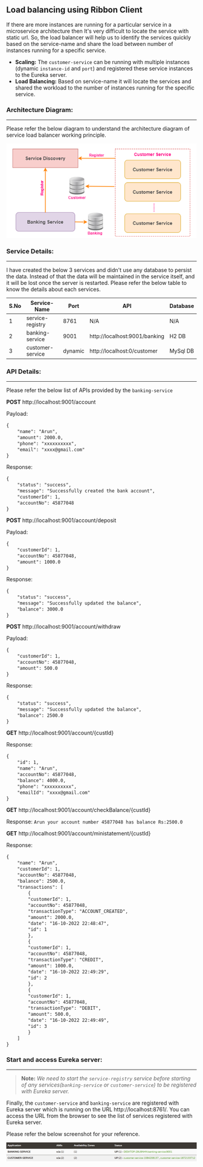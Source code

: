 ## Load balancing using Ribbon Client
If there are more instances are running for a particular service in a microservice architecture then It's very difficult to locate the service with static url. So, the load balancer will help us to identify the services quickly based on the service-name and share the load between number of instances running for a specific service.

* **Scaling:** The `customer-service` can be running with multiple instances (dynamic `instance-id` and `port`) and registered these service instances to the Eureka server.
* **Load Balancing:** Based on service-name it will locate the services and shared the workload to the number of instances running for the specific service.

### Architecture Diagram:
___
Please refer the below diagram to understand the architecture diagram of service load balancer working principle.

![service_load_balancer.png](_img/service_load_balancer.png)

### Service Details:
___
I have created the below 3 services and didn't use any database to persist the data. Instead of that the data will be maintained in the service itself, and it will be lost once the server is restarted. Please refer the below table to know the details about each services.

|S.No| Service-Name| Port    | API                          | Database|
-----|-------------|---------|------------------------------|---------|
1| service-registry | 8761    | N/A                          | N/A    |
2| banking-service | 9001    | http://localhost:9001/banking | H2 DB   |
3| customer-service | dynamic | http://localhost:0/customer  | MySql DB|

### API Details:
___
Please refer the below list of APIs provided by the `banking-service`

**POST** http://localhost:9001/account

Payload:
```
{
    "name": "Arun",
    "amount": 2000.0,
    "phone": "xxxxxxxxxx",
    "email": "xxxx@gmail.com"
}
```
Response: 
```
{
    "status": "success",
    "message": "Successfully created the bank account",
    "customerId": 1,
    "accountNo": 45877048
}
```

**POST** http://localhost:9001/account/deposit

Payload:
```
{
    "customerId": 1,
    "accountNo": 45877048,
    "amount": 1000.0
}
```
Response: 
```
{
    "status": "success",
    "message": "Successfully updated the balance",
    "balance": 3000.0
}
```

**POST** http://localhost:9001/account/withdraw

Payload:
```
{
    "customerId": 1,
    "accountNo": 45877048,
    "amount": 500.0
}
```
Response: 
```
{
    "status": "success",
    "message": "Successfully updated the balance",
    "balance": 2500.0
}
```

**GET** http://localhost:9001/account/{custId}

Response: 
```
{
    "id": 1,
    "name": "Arun",
    "accountNo": 45877048,
    "balance": 4000.0,
    "phone": "xxxxxxxxxx",
    "emailId": "xxxx@gmail.com"
}
```

**GET** http://localhost:9001/account/checkBalance/{custId}

Response: ```Arun your account number 45877048 has balance Rs:2500.0```

**GET** http://localhost:9001/account/ministatement/{custId}

Response: 
```
{
    "name": "Arun",
    "customerId": 1,
    "accountNo": 45877048,
    "balance": 2500.0,
    "transactions": [
        {
        "customerId": 1,
        "accountNo": 45877048,
        "transactionType": "ACCOUNT_CREATED",
        "amount": 2000.0,
        "date": "16-10-2022 22:48:47",
        "id": 1
        },
        {
        "customerId": 1,
        "accountNo": 45877048,
        "transactionType": "CREDIT",
        "amount": 1000.0,
        "date": "16-10-2022 22:49:29",
        "id": 2
        },
        {
        "customerId": 1,
        "accountNo": 45877048,
        "transactionType": "DEBIT",
        "amount": 500.0,
        "date": "16-10-2022 22:49:49",
        "id": 3
        }
    ]
}
```

### Start and access Eureka server:
___
>**Note:** *We need to start the `service-registry` service before starting of any services(`banking-service` or `customer-service`) to be registered with Eureka server.*

Finally, the `customer-service` and `banking-service` are registered with Eureka server which is running on the URL http://localhost:8761/. You can access the URL from the browser to see the list of services registered with Eureka server.

Please refer the below screenshot for your reference.

![service_discovery.png](_img/service_discovery.png)